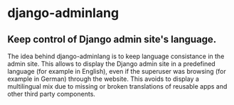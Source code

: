 django-adminlang
================

Keep control of Django admin site's language.
-- 

The idea behind django-adminlang is to keep language consistance in the admin site. This allows to display the Django admin site in a predefined language (for example in English), even if the superuser was browsing (for example in German) through the website. This avoids to display a multilingual mix due to missing or broken translations of reusable apps and other third party components.



